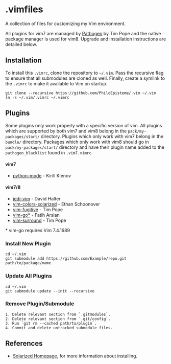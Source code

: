 # .vimfiles
A collection of files for customizing my Vim environment.

All plugins for vim7 are managed by [Pathogen][pathogen] by Tim Pope and the
native package manager is used for vim8. Upgrade and installation instructions
are detailed below.

## Installation
To install this `.vimrc`, clone the repository to `~/.vim`. Pass the
recursive flag to ensure that all submodules are cloned as well. Finally,
create a symlink to the `.vimrc` to make it available to Vim on startup.

    git clone --recursive https://github.com/PhiloEpisteme/.vim ~/.vim
    ln -s ~/.vim/.vimrc ~/.vimrc

## Plugins

Some plugins only work properly with a specific version of vim. All plugins
which are supported by both vim7 and vim8 belong in the
`pack/my-packages/start/` directory. Plugins which only work with vim7 belong
in the `bundle/` directory. Packages which only work with vim8 should go in
`pack/my-packages/start/` directory and have their plugin name added to the
`pathogen_blacklist` found in `.vim7.vimrc`.

#### vim7
- [python-mode][pymode] - Kirill Klenov

#### vim7/8
- [jedi-vim][jedi] - David Halter
- [vim-colors-solarized][solarized] - Ethan Schoonover
- [vim-fugitive][fugitive] - Tim Pope
- [vim-go\*][vimgo] - Fatih Arslan
- [vim-surround][vimsurround] - Tim Pope

\* vim-go requires Vim 7.4.1689

### Install New Plugin

    cd ~/.vim
    git submodule add https://github.com/Example/repo.git path/to/package/name

### Update All Plugins

    cd ~/.vim
    git submodule update --init --recursive

### Remove Plugin/Submodule

    1. Delete relevant section from `.gitmodules`.
    2. Delete relevant section from `.git/config`.
    3. Run `git rm --cached path/to/plugin`.
    4. Commit and delete untracked submodule files.

## References

- [Solarized Homepage][solarized_home], for more information about installing.

[fugitive]: https://github.com/tpope/vim-fugitive
[jedi]: http://github.com/davidhalter/jedi-vim
[pathogen]: https://github.com/tpope/vim-pathogen
[pymode]: https://github.com/klen/python-mode
[solarized]: https://github.com/altercation/vim-colors-solarized
[solarized_home]: http://ethanschoonover.com/solarized
[vimgo]: https://github.com/fatih/vim-go
[vimsurround]: https://github.com/tpope/vim-surround
